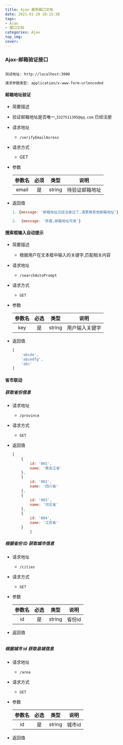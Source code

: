 ```yaml
---
title: Ajax-案例接口文档
date: 2021-01-20 10:15:38
tags:
- Ajax
- 接口文档
categories: Ajax
top_img:
cover:
---
```


###  Ajax-邮箱验证接口

```bash

测试地址: http://localhost:3000

请求参数类型: application/x-www-form-urlencoded

```

####  邮箱地址验证

+ 简要描述
  
+ 验证邮箱地址是否唯一,`3327511395@qq.com` 已经注册
  
+ 请求地址

  + `/verifyEmailAsress`

+ 请求方式

  + GET

+ 参数

  | 参数名 | 必须 |  类型  |      说明      |
  | :----: | :--: | :----: | :------------: |
  | email  |  是  | string | 待验证邮箱地址 |

+ 返回值

  ```javascript
  1. {message: '邮箱地址已经注册过了,请更换其他邮箱地址'}
  ```

  ```javascript
  2.  {message: '恭喜,邮箱地址可用'}
  ```



####  搜索框输入自动提示

+ 简要描述
  + 根据用户在文本框中输入的关键字,匹配相关内容

+ 请求地址
  + `/searchAutoPrompt`

+ 请求方式
  + `GET`

+ 参数

  | 参数名 | 必选 |  类型  |      说明      |
  | :----: | :--: | :----: | :------------: |
  |  key   |  是  | string | 用户输入关键字 |

+ 返回值

  ```javascript
  [ 
      'abcde',
      'abcedfg',
      'abc'        
  ]
  ```

  

####  省市联动

#####  获取省份信息

+ 请求地址
  + `/province`
+ 请求方式
  + `GET`

+ 返回值

  ```javascript
  [
      {
          id: '001',
          name: '黑龙江省'
      },
      {
          id: '002',
          name: '四川省'
      },
      {
          id: '003',
          name: '河北省'
      },
      {
          id: '004',
          name: '江苏省'
      }
          ]
  ```

#####  根据省份 ID 获取城市信息

+ 请求地址

  + `/cities`

+ 请求方式

  + `GET`

+ 参数

  | 参数名 | 必选 |  类型  |  说明  |
  | :----: | :--: | :----: | :----: |
  |   id   |  是  | string | 省份id |

+ 返回值

  ```javascript
  
  ```

#####  根据城市 id 获取县城信息

+ 请求地址

  + `/area`

+ 请求方式

  + `GET`

+ 参数

  | 参数名 | 必选 |  类型  |  说明  |
  | :----: | :--: | :----: | :----: |
  |   id   |  是  | string | 城市id |

+ 返回值

  ```javascript
  
  ```

  